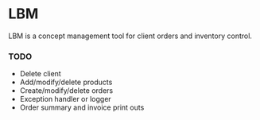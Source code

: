 # LBM

LBM is a concept management tool for client orders and inventory control.

### TODO
* Delete client
* Add/modify/delete products
* Create/modify/delete orders
* Exception handler or logger
* Order summary and invoice print outs
